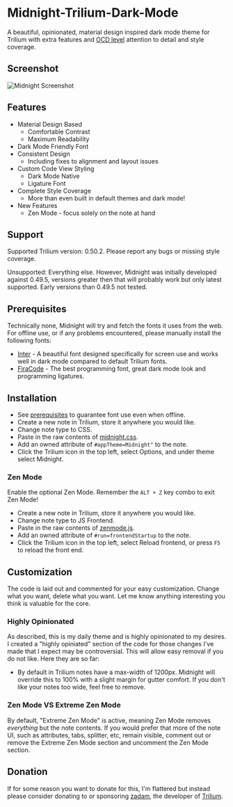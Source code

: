 # Midnight-Trilium-Dark-Mode
A beautiful, opinionated, material design inspired dark mode theme for Trilium with extra features and [OCD level](https://github.com/zadam/trilium/issues/2639) attention to detail and style coverage. 

## Screenshot
![Midnight Screenshot](midnight.png?raw=true "Midnight Screenshot")

## Features
* Material Design Based
  * Comfortable Contrast
  * Maximum Readability
* Dark Mode Friendly Font
* Consistent Design
  * Including fixes to alignment and layout issues
* Custom Code View Styling
  * Dark Mode Native
  * Ligature Font
* Complete Style Coverage
  * More than even built in default themes and dark mode!
* New Features
  * Zen Mode - focus solely on the note at hand

## Support

Supported Trilium version: 0.50.2. Please report any bugs or missing style coverage.

Unsupported: Everything else. However, Midnight was initially developed against 0.49.5, versions greater then that will probably work but only latest supported. Early versions than 0.49.5 not tested.

## Prerequisites
Technically none, Midnight will try and fetch the fonts it uses from the web. For offline use, or if any problems encountered, please manually install the following fonts:
* [Inter](https://github.com/rsms/inter) - A beautiful font designed specifically for screen use and works well in dark mode compared to default Trilium fonts.
* [FiraCode](https://github.com/tonsky/FiraCode) - The best programming font, great dark mode look and programming ligatures. 

## Installation
* See [prerequisites](https://github.com/cwilliams5/Midnight-Trilium-Dark-Mode/edit/main/README.md#prerequisites) to guarantee font use even when offline.
* Create a new note in Trilium, store it anywhere you would like.
* Change note type to CSS.
* Paste in the raw contents of [midnight.css](https://raw.githubusercontent.com/cwilliams5/Midnight-Trilium-Dark-Mode/main/midnight.css).
* Add an owned attribute of ```#appTheme=Midnight"``` to the note.
* Click the Trilium icon in the top left, select Options, and under theme select Midnight.

### Zen Mode
Enable the optional Zen Mode. Remember the ```ALT + Z``` key combo to exit Zen Mode!
* Create a new note in Trilium, store it anywhere you would like.
* Change note type to JS Frontend.
* Paste in the raw contents of [zenmode.js](https://raw.githubusercontent.com/cwilliams5/Midnight-Trilium-Dark-Mode/main/zenmode.js).
* Add an owned attribute of ```#run=frontendStartup``` to the note.
* Click the Trilium icon in the top left, select Reload frontend, or press ```F5``` to reload the front end.

## Customization
The code is laid out and commented for your easy customization. Change what you want, delete what you want. Let me know anything interesting you think is valuable for the core.

### Highly Opinionated
As described, this is my daily theme and is highly opinionated to my desires. I created a "highly opiniated" section of the code for those changes I've made that I expect may be controversial. This will allow easy removal if you do not like. Here they are so far:
* By default in Trilium notes have a max-width of 1200px. Midnight will override this to 100% with a slight margin for gutter comfort. If you don't like your notes too wide, feel free to remove.

### Zen Mode VS Extreme Zen Mode
By default, "Extreme Zen Mode" is active, meaning Zen Mode removes *everything* but the note contents. If you would prefer that more of the note UI, such as attributes, tabs, splitter, etc, remain visible, comment out or remove the Extreme Zen Mode section and uncomment the Zen Mode section.

## Donation
If for some reason you want to donate for this, I'm flattered but instead please consider donating to or sponsoring [zadam](https://github.com/sponsors/zadam), the developer of [Trilium](https://github.com/zadam/trilium).
